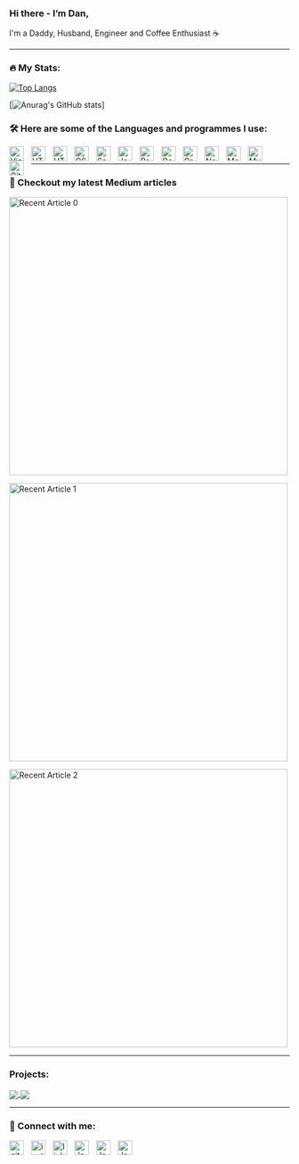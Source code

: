 ### Hi there - I’m Dan,

I'm a Daddy, Husband, Engineer and Coffee Enthusiast :coffee:

---

### :fire: My Stats:

[![Top Langs](https://github-readme-stats.vercel.app/api/top-langs/?username=DanielPaulWilkinson&layout=compact&theme=vision-friendly-dark)](https://github.com/anuraghazra/github-readme-stats)
  
  
[![Anurag's GitHub stats](https://github-readme-stats.vercel.app/api?username=DanielPaulWilkinson&show_icons=true&theme=radical)]
  
### :hammer_and_wrench: Here are some of the Languages and programmes I use:

<img align="left" alt="Visual Studio Code" width="26px" src="https://cdn.jsdelivr.net/gh/devicons/devicon/icons/vscode/vscode-original.svg" style="padding-right:10px;" /><img align="left" alt="HTML5" width="26px" src="https://cdn.jsdelivr.net/gh/devicons/devicon/icons/csharp/csharp-original.svg" style="padding-right:10px;" />

<img align="left" alt="HTML5" width="26px" src="https://cdn.jsdelivr.net/gh/devicons/devicon/icons/html5/html5-original.svg" style="padding-right:10px;" />
<img align="left" alt="CSS3" width="26px" src="https://cdn.jsdelivr.net/gh/devicons/devicon/icons/css3/css3-original.svg" style="padding-right:10px;" />
<img align="left" alt="Sass" width="26px" src="https://cdn.jsdelivr.net/gh/devicons/devicon/icons/sass/sass-original.svg" style="padding-right:10px;" />
<img align="left" alt="JavaScript" width="26px" src="https://cdn.jsdelivr.net/gh/devicons/devicon/icons/javascript/javascript-original.svg" style="padding-right:10px;" />
<img align="left" alt="React" width="26px" src="https://cdn.jsdelivr.net/gh/devicons/devicon/icons/react/react-original.svg" style="padding-right:10px;" />
<img align="left" alt="Gatsby" width="26px" src="https://cdn.jsdelivr.net/gh/devicons/devicon/icons/gatsby/gatsby-original.svg" style="padding-right:10px;" />
<img align="left" alt="GraphQL" width="26px" src="https://cdn.jsdelivr.net/gh/devicons/devicon/icons/graphql/graphql-plain.svg" style="padding-right:10px;" />
<img align="left" alt="Node.js" width="26px" src="https://cdn.jsdelivr.net/gh/devicons/devicon/icons/nodejs/nodejs-original.svg" style="padding-right:10px;" />
<img align="left" alt="MongoDB" width="26px" src="https://cdn.jsdelivr.net/gh/devicons/devicon/icons/mongodb/mongodb-original.svg" style="padding-right:10px;">
<img align="left" alt="MySQL" width="26px" src="https://cdn.jsdelivr.net/gh/devicons/devicon/icons/mysql/mysql-original.svg" style="padding-right:10px;" />
<img align="left" alt="Git" width="26px" src="https://cdn.jsdelivr.net/gh/devicons/devicon/icons/git/git-original.svg" style="padding-right:10px;" />

&nbsp;&nbsp;

---

### :bookmark_tabs: Checkout my latest Medium articles

<a width="200" target="_blank" href="https://github-readme-medium-recent-article.vercel.app/medium/@dpw-developer/0"><img width="500" src="https://github-readme-medium-recent-article.vercel.app/medium/@dpw-developer/0" alt="Recent Article 0"></a>

<a width="200" target="_blank" href="https://github-readme-medium-recent-article.vercel.app/medium/@dpw-developer/1"><img width="500" width="200" src="https://github-readme-medium-recent-article.vercel.app/medium/@dpw-developer/1" alt="Recent Article 1"></a>

<a width="200" target="_blank" href="https://github-readme-medium-recent-article.vercel.app/medium/@dpw-developer/2"><img width="500" src="https://github-readme-medium-recent-article.vercel.app/medium/@dpw-developer/2" alt="Recent Article 2"></a>

---

### Projects:

<a href="https://github.com/DanielPaulWilkinson/development-plan-api">
  <img align="center" src="https://github-readme-stats.vercel.app/api/pin/?username=anuraghazra&repo=github-readme-stats" />
</a>
<a href="https://github.com/DanielPaulWilkinson/development-plan">
  <img align="center" src="https://github-readme-stats.vercel.app/api/pin/?username=anuraghazra&repo=convoychat" />
</a>

---

### :email: Connect with me:

<a href="https://github.com/DanielPaulWilkinson/"><img align="left" alt="github"  width="26px" src="https://user-images.githubusercontent.com/29014077/190671863-7d21a85e-6978-482f-87ee-beba62f6a97f.svg" style="padding-right:10px;" /></a>

<a href="https://www.instagram.com/danielpaulwilkinson"><img align="left" alt="instagram" width="26px" src="https://user-images.githubusercontent.com/29014077/190671869-87a25088-7592-4b98-a8c9-1b49293ca204.svg" style="padding-right:10px;" /></a>

<a href="https://www.linkedin.com/in/daniel-wilkinson/"><img align="left" alt="linkedin" width="26px" src="https://user-images.githubusercontent.com/29014077/190671875-9c181e7f-f486-4cb5-b884-dcfd4895e6d3.svg" style="padding-right:10px;" /></a>

<a href="https://stackoverflow.com/users/8794904/daniel-wilkinson"><img align="left" alt="JavaScript" width="26px" src="https://user-images.githubusercontent.com/29014077/190671880-5f8f8968-4d8b-487b-ace3-e20a03bc59b9.svg" style="padding-right:10px;" /></a>

<a href="https://twitter.com/dpw_daniel"><img align="left" alt="JavaScript" width="26px" src="https://user-images.githubusercontent.com/29014077/190671889-ba7d3c9a-bd94-452d-93db-54520d785620.svg" style="padding-right:10px;" /></a>

<a href="https://www.youtube.com/channel/UCcUpAefxf8SH0y77uJ-M-jw"><img align="left" alt="JavaScript" width="26px" src="https://user-images.githubusercontent.com/29014077/190671898-3cef6105-39e1-411a-b780-7d5d9a86400a.svg" style="padding-right:10px;" /></a>

&nbsp;&nbsp;
